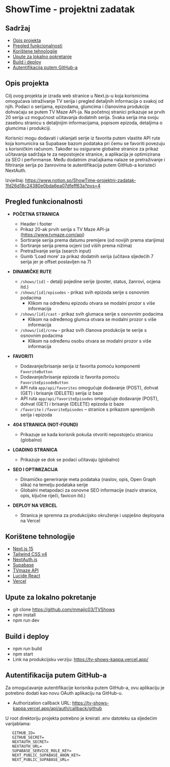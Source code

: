 # ShowTime - projektni zadatak

## Sadržaj
- [Opis projekta](#opis-projekta)  
- [Pregled funkcionalnosti](#pregled-funkcionalnosti)
- [Korištene tehnologije](#korištene-tehnologije)
- [Upute za lokalno pokretanje](#upute-za-lokalno-pokretanje)  
- [Build i deploy](#build-i-deploy)  
- [Autentifikacija putem GitHub-a](#autentifikacija-putem-github-a)  

## Opis projekta

Cilj ovog projekta je izrada web stranice u Next.js-u koja korisnicima omogućava istraživanje TV serija i pregled detaljnih informacija o svakoj od njih. Podaci o serijama, epizodama, glumcima i članovima produkcije dohvaćaju se putem TV Maze API-ja. Na početnoj stranici prikazuje se prvih 20 serija uz mogućnost učitavanja dodatnih serija. Svaka serija ima svoju zasebnu stranicu s detaljnijim informacijama, popisom epizoda, detaljima o glumcima i produkciji.

Korisnici mogu dodavati i uklanjati serije iz favorita putem vlastite API rute koja komunicira sa Supabase bazom podataka pri čemu se favoriti povezuju s korisničkim računom. Također su osigurane globalne stranice za prikaz učitavanja sadržaja te za nepostojeće stranice, a aplikacija je optimizirana za SEO i performanse. Među dodatnim značajkama nalaze se pretraživanje i filtriranje serija po žanrovima te autentifikacija putem GitHub-a koristeći NextAuth.

Izvještaj: https://www.notion.so/ShowTime-projektni-zadatak-1fd26d18c24380e0bda6ea07dfeff63a?pvs=4

## Pregled funkcionalnosti

- **POČETNA STRANICA**  
  - Header i footer  
  - Prikaz 20-ak prvih serija s TV Maze API-ja (https://www.tvmaze.com/api)  
  - Sortiranje serija prema datumu premijere (od novijih prema starijima)  
  - Sortiranje serija prema ocjeni (od viših prema nižima)  
  - Pretraživanje serija (search input)  
  - Gumb ‘Load more’ za prikaz dodatnih serija (učitava sljedećih 7 serija jer je offset postavljen na 7)  

- **DINAMIČKE RUTE**  
  - `/shows/[id]` - detalji pojedine serije (poster, status, žanrovi, ocjena itd.)  
  - `/shows/[id]/episodes` - prikaz svih epizoda serije s osnovnim podacima  
    - Klikom na određenu epizodu otvara se modalni prozor s više informacija  
  - `/shows/[id]/cast` - prikaz svih glumaca serije s osnovnim podacima  
    - Klikom na određenog glumca otvara se modalni prozor s više informacija  
  - `/shows/[id]/crew` - prikaz svih članova produkcije te serije s osnovnim podacima  
    - Klikom na određenu osobu otvara se modalni prozor s više informacija  

- **FAVORITI**  
  - Dodavanje/brisanje serija iz favorita pomoću komponenti `FavoriteButton`  
  - Dodavanje/brisanje epizoda iz favorita pomoću `FavoriteEpisodeButton`  
  - API ruta `app/api/favorites` omogućuje dodavanje (POST), dohvat (GET) i brisanje (DELETE) serija iz baze 
  - API ruta `app/api/favoriteEpisodes` omogućuje dodavanje (POST), dohvat (GET) i brisanje (DELETE) epizoda iz baze
  - `/favorite` i `/favoriteEpisodes` – stranice s prikazom spremljenih serija i epizoda  

- **404 STRANICA (NOT-FOUND)**  
  - Prikazuje se kada korisnik pokuša otvoriti nepostojeću stranicu (globalno)  

- **LOADING STRANICA**  
  - Prikazuje se dok se podaci učitavaju (globalno)  

- **SEO I OPTIMIZACIJA**  
  - Dinamičko generiranje meta podataka (naslov, opis, Open Graph slika) na temelju podataka serije  
  - Globalni metapodaci za osnovne SEO informacije (naziv stranice, opis, ključne riječi, favicon itd.)  

- **DEPLOY NA VERCEL**  
  - Stranica je spremna za produkcijsko okruženje i uspješno deployana na Vercel  

## Korištene tehnologije
- [Next.js 15](https://nextjs.org/)
- [Tailwind CSS v4](https://tailwindcss.com/)
- [NextAuth.js](https://next-auth.js.org/getting-started/example)
- [Supabase](https://supabase.com/)
- [TVmaze API](https://www.tvmaze.com/api)
- [Lucide React](https://lucide.dev/)
- [Vercel](https://vercel.com/)

## Upute za lokalno pokretanje
- git clone https://github.com/mmajic03/TVShows
- npm install
- npm run dev


## Build i deploy 
  - npm run build
  - npm start
  - Link na produkcijsku verziju: https://tv-shows-kappa.vercel.app/

## Autentifikacija putem GitHub-a 
 Za omogućavanje autentifikacije korisnika putem GitHub-a, ovu aplikaciju je potrebno dodati kao novu OAuth aplikaciju na GitHub-u.
 - Authorization callback URL: https://tv-shows-kappa.vercel.app/api/auth/callback/github

 U root direktoriju projekta potrebno je kreirati .env datoteku sa sljedećim varijablama:
 ```
    GITHUB_ID=
    GITHUB_SECRET=
    NEXTAUTH_SECRET=
    NEXTAUTH_URL=
    SUPABASE_SERVICE_ROLE_KEY=
    NEXT_PUBLIC_SUPABASE_ANON_KEY=
    NEXT_PUBLIC_SUPABASE_URL=
  ```







